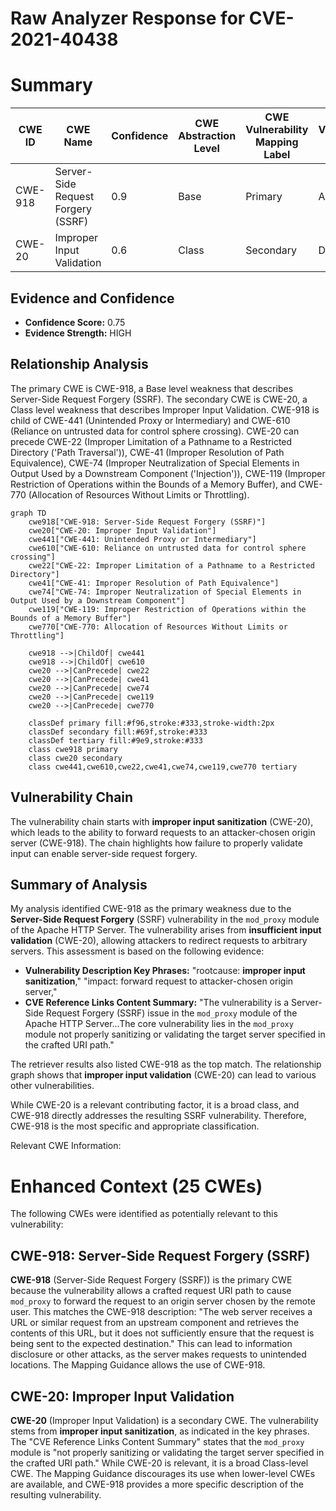 # Raw Analyzer Response for CVE-2021-40438

# Summary
| CWE ID | CWE Name | Confidence | CWE Abstraction Level | CWE Vulnerability Mapping Label | CWE-Vulnerability Mapping Notes |
|---|---|---|---|---|---|
| CWE-918 | Server-Side Request Forgery (SSRF) | 0.9 | Base | Primary | Allowed |
| CWE-20 | Improper Input Validation | 0.6 | Class | Secondary | Discouraged |

## Evidence and Confidence

*   **Confidence Score:** 0.75
*   **Evidence Strength:** HIGH

## Relationship Analysis
The primary CWE is CWE-918, a Base level weakness that describes Server-Side Request Forgery (SSRF). The secondary CWE is CWE-20, a Class level weakness that describes Improper Input Validation. CWE-918 is child of CWE-441 (Unintended Proxy or Intermediary) and CWE-610 (Reliance on untrusted data for control sphere crossing). CWE-20 can precede CWE-22 (Improper Limitation of a Pathname to a Restricted Directory ('Path Traversal')), CWE-41 (Improper Resolution of Path Equivalence), CWE-74 (Improper Neutralization of Special Elements in Output Used by a Downstream Component ('Injection')), CWE-119 (Improper Restriction of Operations within the Bounds of a Memory Buffer), and CWE-770 (Allocation of Resources Without Limits or Throttling).

```mermaid
graph TD
    cwe918["CWE-918: Server-Side Request Forgery (SSRF)"]
    cwe20["CWE-20: Improper Input Validation"]
    cwe441["CWE-441: Unintended Proxy or Intermediary"]
    cwe610["CWE-610: Reliance on untrusted data for control sphere crossing"]
    cwe22["CWE-22: Improper Limitation of a Pathname to a Restricted Directory"]
    cwe41["CWE-41: Improper Resolution of Path Equivalence"]
    cwe74["CWE-74: Improper Neutralization of Special Elements in Output Used by a Downstream Component"]
    cwe119["CWE-119: Improper Restriction of Operations within the Bounds of a Memory Buffer"]
    cwe770["CWE-770: Allocation of Resources Without Limits or Throttling"]
    
    cwe918 -->|ChildOf| cwe441
    cwe918 -->|ChildOf| cwe610
    cwe20 -->|CanPrecede| cwe22
    cwe20 -->|CanPrecede| cwe41
    cwe20 -->|CanPrecede| cwe74
    cwe20 -->|CanPrecede| cwe119
    cwe20 -->|CanPrecede| cwe770

    classDef primary fill:#f96,stroke:#333,stroke-width:2px
    classDef secondary fill:#69f,stroke:#333
    classDef tertiary fill:#9e9,stroke:#333
    class cwe918 primary
    class cwe20 secondary
    class cwe441,cwe610,cwe22,cwe41,cwe74,cwe119,cwe770 tertiary
```

## Vulnerability Chain
The vulnerability chain starts with **improper input sanitization** (CWE-20), which leads to the ability to forward requests to an attacker-chosen origin server (CWE-918). The chain highlights how failure to properly validate input can enable server-side request forgery.

## Summary of Analysis
My analysis identified CWE-918 as the primary weakness due to the **Server-Side Request Forgery** (SSRF) vulnerability in the `mod_proxy` module of the Apache HTTP Server. The vulnerability arises from **insufficient input validation** (CWE-20), allowing attackers to redirect requests to arbitrary servers. This assessment is based on the following evidence:

- **Vulnerability Description Key Phrases:** "rootcause: **improper input sanitization**," "impact: forward request to attacker-chosen origin server,"
- **CVE Reference Links Content Summary:** "The vulnerability is a Server-Side Request Forgery (SSRF) issue in the `mod_proxy` module of the Apache HTTP Server...The core vulnerability lies in the `mod_proxy` module not properly sanitizing or validating the target server specified in the crafted URI path."

The retriever results also listed CWE-918 as the top match. The relationship graph shows that **improper input validation** (CWE-20) can lead to various other vulnerabilities.

While CWE-20 is a relevant contributing factor, it is a broad class, and CWE-918 directly addresses the resulting SSRF vulnerability. Therefore, CWE-918 is the most specific and appropriate classification.

Relevant CWE Information:

# Enhanced Context (25 CWEs)
The following CWEs were identified as potentially relevant to this vulnerability:

## CWE-918: Server-Side Request Forgery (SSRF)
**CWE-918** (Server-Side Request Forgery (SSRF)) is the primary CWE because the vulnerability allows a crafted request URI path to cause `mod_proxy` to forward the request to an origin server chosen by the remote user. This matches the CWE-918 description: "The web server receives a URL or similar request from an upstream component and retrieves the contents of this URL, but it does not sufficiently ensure that the request is being sent to the expected destination." This can lead to information disclosure or other attacks, as the server makes requests to unintended locations. The Mapping Guidance allows the use of CWE-918.

## CWE-20: Improper Input Validation
**CWE-20** (Improper Input Validation) is a secondary CWE. The vulnerability stems from **improper input sanitization**, as indicated in the key phrases. The "CVE Reference Links Content Summary" states that the `mod_proxy` module is "not properly sanitizing or validating the target server specified in the crafted URI path." While CWE-20 is relevant, it is a broad Class-level CWE. The Mapping Guidance discourages its use when lower-level CWEs are available, and CWE-918 provides a more specific description of the resulting vulnerability.